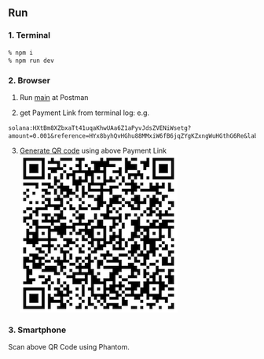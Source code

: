 ## Run
### 1. Terminal
```
% npm i
% npm run dev
```

### 2. Browser
1. Run [main](https://sokupay.postman.co/workspace/9198efd6-310b-4236-8370-38d11eb675f0/collection/24765757-db79a27e-adf1-462d-9efc-88f6444dc18b?action=share&creator=24765757) at Postman

2. get Payment Link from terminal log: e.g.  
```
solana:HXtBm8XZbxaTt41uqaKhwUAa6Z1aPyvJdsZVENiWsetg?amount=0.001&reference=HYx8byhQvHGhu88MMxiW6fB6jqZYgKZxngWuHGthG6Re&label=Buy&message=Thank+you+for+buying+NFT%21
```

3. [Generate QR code](https://www.the-qrcode-generator.com/) using above Payment Link  
![QR Code Sample](https://github.com/SokuPay/web3server/blob/main/docs/qrcode_sample.png?raw=true)

### 3. Smartphone
Scan above QR Code using Phantom.
